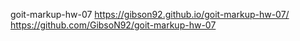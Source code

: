 goit-markup-hw-07 https://gibson92.github.io/goit-markup-hw-07/
https://github.com/GibsoN92/goit-markup-hw-07
